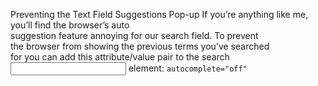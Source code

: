 Preventing the Text Field Suggestions Pop-up
If you’re anything like me, you’ll find the browser’s auto <br>suggestion feature annoying for our search field. To prevent<br> the browser from showing the previous terms you’ve searched<br> for you can add this attribute/value pair to the search <input> element: `autocomplete="off"`
